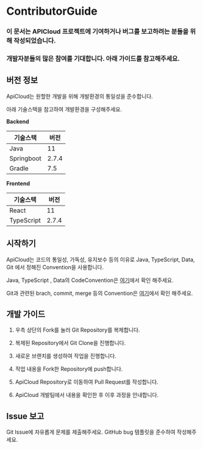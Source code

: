 # ContributorGuide

### 이 문서는 APICloud 프로젝트에 기여하거나 버그를 보고하려는 분들을 위해 작성되었습니다.

### 개발자분들의 많은 참여를 기대합니다. 아래 가이드를 참고해주세요.

## 버전 정보

ApiCloud는 원할한 개발을 위해 개발환경의 통일성을 준수합니다.

아래 기술스택을 참고하여 개발환경을 구성해주세요.

**Backend**

| 기술스택   | 버전  |
| ---------- | ----- |
| Java       | 11    |
| Springboot | 2.7.4 |
| Gradle     | 7.5   |

**Frontend**

| 기술스택   | 버전  |
| ---------- | ----- |
| React      | 11    |
| TypeScript | 2.7.4 |

## 시작하기

ApiCloud는 코드의 통일성, 가독성, 유지보수 등의 이유로 Java, TypeScript, Data, Git 에서 정해진 Convention을 사용합니다.

Java, TypeScript , Data의 CodeConvention은 [여기](ContributorConvention.md)에서 확인 해주세요.

Git과 관련된 brach, commit, merge 등의 Convention은 [여기](CodeConvention.md)에서 확인 해주세요.

## 개발 가이드

1. 우측 상단의 Fork를 눌러 Git Repository를 복제합니다.

2. 복제된 Repository에서 Git Clone을 진행합니다.

3. 새로운 브랜치를 생성하여 작업을 진행합니다.

4. 작업 내용을 Fork한 Repository에 push합니다.

5. ApiCloud Repository로 이동하여 Pull Request를 작성합니다.

6. ApiCloud 개발팀에서 내용을 확인한 후 이후 과정을 안내합니다.

## Issue 보고

Git Issue에 자유롭게 문제를 제출해주세요. GitHub bug 템플릿을 준수하여 작성해주세요.
